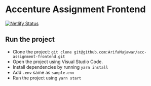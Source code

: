 # Accenture Assignment Frontend

[![Netlify Status](https://api.netlify.com/api/v1/badges/ec1efe2d-9158-49d7-bf0f-af9dbb0ff30e/deploy-status)](https://app.netlify.com/sites/accenture-assignment/deploys)

## Run the project

* Clone the project: `git clone git@github.com:ArifaMujawar/acc-assignment-frontend.git`
* Open the project using Visual Studio Code.
* Install dependencies by running `yarn install`
* Add `.env` same as `sample.env`
* Run the project using `yarn start`
